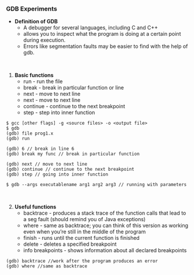 ### GDB Experiments

- **Definition of GDB**
    - A debugger for several languages, including C and C++
    - allows you to inspect what the program is doing at a certain point during execution.
    - Errors like segmentation faults may be easier to find with the help of gdb.

<br>

1. **Basic functions**
    - run - run the file
    - break - break in particular function or line
    - next - move to next line
    - next - move to next line
    - continue - continue to the next breakpoint
    - step - step into inner function

```
$ gcc [other flags] -g <source files> -o <output file>
$ gdb
(gdb) file prog1.x
(gdb) run

(gdb) 6 // break in line 6
(gdb) break my func // break in particular function

(gdb) next // move to next line
(gdb) continue // continue to the next breakpoint
(gdb) step // going into inner function

$ gdb --args executablename arg1 arg2 arg3 // running with parameters

```

<br>

2. **Useful functions**
    - backtrace - produces a stack trace of the function calls that lead to a seg fault (should remind you of Java exceptions)
    - where - same as backtrace; you can think of this version as working even when you’re still in the middle of the program
    - finish - runs until the current function is finished
    - delete - deletes a specified breakpoint
    - info breakpoints - shows information about all declared breakpoints

```
(gdb) backtrace //work after the program produces an error
(gdb) where //same as backtrace
```

